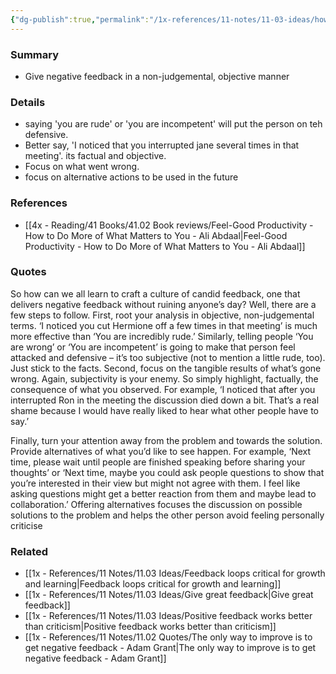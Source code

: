 ```yaml
---
{"dg-publish":true,"permalink":"/1x-references/11-notes/11-03-ideas/how-to-give-negative-feedback-objectively/","title":"How to give negative feedback objectively","created":"2024-04-08T22:09:31.490+03:00","updated":"2024-04-10T19:59:03.871+03:00"}
---
```



### Summary
- Give negative feedback in a non-judgemental, objective manner

### Details
- saying 'you are rude' or 'you are incompetent' will put the person on teh defensive.
- Better say, 'I noticed that you interrupted jane several times in that meeting'. its factual and objective.
- Focus on what went wrong.
- focus on alternative actions to be used in the future

### References
- [[4x - Reading/41 Books/41.02 Book reviews/Feel-Good Productivity - How to Do More of What Matters to You - Ali Abdaal\|Feel-Good Productivity - How to Do More of What Matters to You - Ali Abdaal]]

### Quotes
So how can we all learn to craft a culture of candid feedback, one
that delivers negative feedback without ruining anyone’s day? Well, there are a few steps to follow. First, root your analysis in objective, non-judgemental terms. ‘I noticed you cut Hermione off a few times in that meeting’ is much more effective than ‘You are incredibly rude.’ Similarly, telling people ‘You are wrong’ or ‘You are incompetent’ is going to make that person feel attacked and defensive – it’s too subjective (not to mention a little rude, too). Just stick to the facts. Second, focus on the tangible results of what’s gone wrong.
Again, subjectivity is your enemy. So simply highlight, factually, the consequence of what you observed. For example, ‘I noticed that after you interrupted Ron in the meeting the discussion died down a bit. That’s a real shame because I would have really liked to hear what other people have to say.’

Finally, turn your attention away from the problem and towards
the solution. Provide alternatives of what you’d like to see happen. For example, ‘Next time, please wait until people are finished speaking before sharing your thoughts’ or ‘Next time, maybe you could ask people questions to show that you’re interested in their view but might not agree with them. I feel like asking questions might get a better reaction from them and maybe lead to collaboration.’ Offering alternatives focuses the discussion on possible solutions to the problem and helps the other person avoid feeling personally criticise


### Related
- [[1x - References/11 Notes/11.03 Ideas/Feedback loops critical for growth and learning\|Feedback loops critical for growth and learning]]
- [[1x - References/11 Notes/11.03 Ideas/Give great feedback\|Give great feedback]]
- [[1x - References/11 Notes/11.03 Ideas/Positive feedback works better than criticism\|Positive feedback works better than criticism]]
- [[1x - References/11 Notes/11.02 Quotes/The only way to improve is to get negative feedback - Adam Grant\|The only way to improve is to get negative feedback - Adam Grant]]